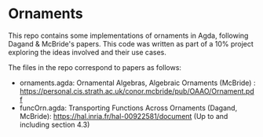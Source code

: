 # Ornaments

This repo contains some implementations of ornaments in Agda, following Dagand & McBride's papers.
This code was written as part of a 10% project exploring the ideas involved and their use cases.

The files in the repo correspond to papers as follows:
- ornaments.agda: Ornamental Algebras, Algebraic Ornaments (McBride) : https://personal.cis.strath.ac.uk/conor.mcbride/pub/OAAO/Ornament.pdf
- funcOrn.agda: Transporting Functions Across Ornaments (Dagand, McBride): https://hal.inria.fr/hal-00922581/document (Up to and including section 4.3)

